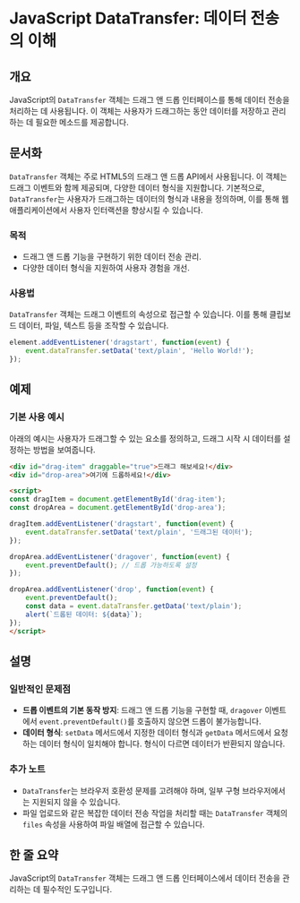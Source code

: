 <!--
Meta Description: # JavaScript DataTransfer: 데이터 전송의 이해 ## 개요 JavaScript의 `DataTransfer` 객체는 드래그 앤 드롭 인터페이스를 통해 데이터 전송을 처리하는 데 사용됩니다. 이 객체는 사용자가 드래그하는 동안 데이터를 저장하고 관리하는...
Meta Keywords: 데이터, datatransfer, event, 드래그, 객체는
-->

# JavaScript DataTransfer: 데이터 전송의 이해

## 개요
JavaScript의 `DataTransfer` 객체는 드래그 앤 드롭 인터페이스를 통해 데이터 전송을 처리하는 데 사용됩니다. 이 객체는 사용자가 드래그하는 동안 데이터를 저장하고 관리하는 데 필요한 메소드를 제공합니다.

## 문서화
`DataTransfer` 객체는 주로 HTML5의 드래그 앤 드롭 API에서 사용됩니다. 이 객체는 드래그 이벤트와 함께 제공되며, 다양한 데이터 형식을 지원합니다. 기본적으로, `DataTransfer`는 사용자가 드래그하는 데이터의 형식과 내용을 정의하며, 이를 통해 웹 애플리케이션에서 사용자 인터랙션을 향상시킬 수 있습니다.

### 목적
- 드래그 앤 드롭 기능을 구현하기 위한 데이터 전송 관리.
- 다양한 데이터 형식을 지원하여 사용자 경험을 개선.

### 사용법
`DataTransfer` 객체는 드래그 이벤트의 속성으로 접근할 수 있습니다. 이를 통해 클립보드 데이터, 파일, 텍스트 등을 조작할 수 있습니다.

```javascript
element.addEventListener('dragstart', function(event) {
    event.dataTransfer.setData('text/plain', 'Hello World!');
});
```

## 예제
### 기본 사용 예시
아래의 예시는 사용자가 드래그할 수 있는 요소를 정의하고, 드래그 시작 시 데이터를 설정하는 방법을 보여줍니다.

```html
<div id="drag-item" draggable="true">드래그 해보세요!</div>
<div id="drop-area">여기에 드롭하세요!</div>

<script>
const dragItem = document.getElementById('drag-item');
const dropArea = document.getElementById('drop-area');

dragItem.addEventListener('dragstart', function(event) {
    event.dataTransfer.setData('text/plain', '드래그된 데이터');
});

dropArea.addEventListener('dragover', function(event) {
    event.preventDefault(); // 드롭 가능하도록 설정
});

dropArea.addEventListener('drop', function(event) {
    event.preventDefault();
    const data = event.dataTransfer.getData('text/plain');
    alert(`드롭된 데이터: ${data}`);
});
</script>
```

## 설명
### 일반적인 문제점
- **드롭 이벤트의 기본 동작 방지**: 드래그 앤 드롭 기능을 구현할 때, `dragover` 이벤트에서 `event.preventDefault()`를 호출하지 않으면 드롭이 불가능합니다.
- **데이터 형식**: `setData` 메서드에서 지정한 데이터 형식과 `getData` 메서드에서 요청하는 데이터 형식이 일치해야 합니다. 형식이 다르면 데이터가 반환되지 않습니다.

### 추가 노트
- `DataTransfer`는 브라우저 호환성 문제를 고려해야 하며, 일부 구형 브라우저에서는 지원되지 않을 수 있습니다.
- 파일 업로드와 같은 복잡한 데이터 전송 작업을 처리할 때는 `DataTransfer` 객체의 `files` 속성을 사용하여 파일 배열에 접근할 수 있습니다.

## 한 줄 요약
JavaScript의 `DataTransfer` 객체는 드래그 앤 드롭 인터페이스에서 데이터 전송을 관리하는 데 필수적인 도구입니다.